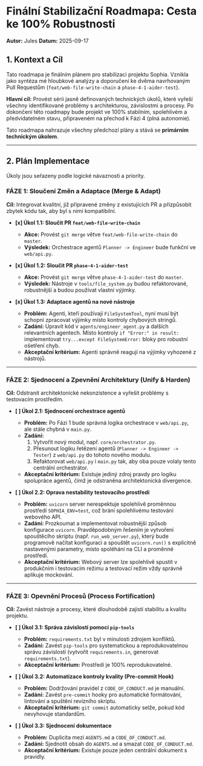 # Finální Stabilizační Roadmapa: Cesta ke 100% Robustnosti

**Autor:** Jules
**Datum:** 2025-09-17

## 1. Kontext a Cíl

Tato roadmapa je finálním plánem pro stabilizaci projektu Sophia. Vznikla jako syntéza mé hloubkové analýzy a doporučení ke dvěma navrhovaným Pull Requestům (`feat/web-file-write-chain` a `phase-4-1-aider-test`).

**Hlavní cíl:** Provést sérii jasně definovaných technických úkolů, které vyřeší všechny identifikované problémy s architekturou, závislostmi a procesy. Po dokončení této roadmapy bude projekt ve 100% stabilním, spolehlivém a předvídatelném stavu, připraveném na přechod k Fázi 4 (plná autonomie).

Tato roadmapa nahrazuje všechny předchozí plány a stává se **primárním technickým úkolem**.

---

## 2. Plán Implementace

Úkoly jsou seřazeny podle logické návaznosti a priority.

### FÁZE 1: Sloučení Změn a Adaptace (Merge & Adapt)

**Cíl:** Integrovat kvalitní, již připravené změny z existujících PR a přizpůsobit zbytek kódu tak, aby byl s nimi kompatibilní.

*   **[x] Úkol 1.1: Sloučit PR `feat/web-file-write-chain`**
    *   **Akce:** Provést `git merge` větve `feat/web-file-write-chain` do `master`.
    *   **Výsledek:** Orchestrace agentů `Planner -> Engineer` bude funkční ve `web/api.py`.

*   **[x] Úkol 1.2: Sloučit PR `phase-4-1-aider-test`**
    *   **Akce:** Provést `git merge` větve `phase-4-1-aider-test` do `master`.
    *   **Výsledek:** Nástroje v `tools/file_system.py` budou refaktorované, robustnější a budou používat vlastní výjimky.

*   **[x] Úkol 1.3: Adaptace agentů na nové nástroje**
    *   **Problém:** Agenti, kteří používají `FileSystemTool`, nyní musí být schopni zpracovat výjimky místo kontroly chybových stringů.
    *   **Zadání:** Upravit kód v `agents/engineer_agent.py` a dalších relevantních agentech. Místo kontroly `if "Error:" in result:` implementovat `try...except FileSystemError:` bloky pro robustní ošetření chyb.
    *   **Akceptační kritérium:** Agenti správně reagují na výjimky vyhozené z nástrojů.

---

### FÁZE 2: Sjednocení a Zpevnění Architektury (Unify & Harden)

**Cíl:** Odstranit architektonické nekonzistence a vyřešit problémy s testovacím prostředím.

*   **[ ] Úkol 2.1: Sjednocení orchestrace agentů**
    *   **Problém:** Po Fázi 1 bude správná logika orchestrace v `web/api.py`, ale stále chybná v `main.py`.
    *   **Zadání:**
        1.  Vytvořit nový modul, např. `core/orchestrator.py`.
        2.  Přesunout logiku řetězení agentů (`Planner -> Engineer -> Tester`) z `web/api.py` do tohoto nového modulu.
        3.  Refaktorovat `web/api.py` i `main.py` tak, aby oba pouze volaly tento centrální orchestrátor.
    *   **Akceptační kritérium:** Existuje jediný zdroj pravdy pro logiku spolupráce agentů, čímž je odstraněna architektonická divergence.

*   **[ ] Úkol 2.2: Oprava nestability testovacího prostředí**
    *   **Problém:** `uvicorn` server nerespektuje spolehlivě proměnnou prostředí `SOPHIA_ENV=test`, což brání spolehlivému testování webového API.
    *   **Zadání:** Prozkoumat a implementovat robustnější způsob konfigurace `uvicorn`. Pravděpodobným řešením je vytvoření spouštěcího skriptu (např. `run_web_server.py`), který bude programově načítat konfiguraci a spouštět `uvicorn.run()` s explicitně nastavenými parametry, místo spoléhání na CLI a proměnné prostředí.
    *   **Akceptační kritérium:** Webový server lze spolehlivě spustit v produkčním i testovacím režimu a testovací režim vždy správně aplikuje mockování.

---

### FÁZE 3: Opevnění Procesů (Process Fortification)

**Cíl:** Zavést nástroje a procesy, které dlouhodobě zajistí stabilitu a kvalitu projektu.

*   **[ ] Úkol 3.1: Správa závislostí pomocí `pip-tools`**
    *   **Problém:** `requirements.txt` byl v minulosti zdrojem konfliktů.
    *   **Zadání:** Zavést `pip-tools` pro systematickou a reprodukovatelnou správu závislostí (vytvořit `requirements.in`, generovat `requirements.txt`).
    *   **Akceptační kritérium:** Prostředí je 100% reprodukovatelné.

*   **[ ] Úkol 3.2: Automatizace kontroly kvality (Pre-commit Hook)**
    *   **Problém:** Dodržování pravidel z `CODE_OF_CONDUCT.md` je manuální.
    *   **Zadání:** Zavést `pre-commit` hooky pro automatické formátování, lintování a spuštění revizního skriptu.
    *   **Akceptační kritérium:** `git commit` automaticky selže, pokud kód nevyhovuje standardům.

*   **[ ] Úkol 3.3: Sjednocení dokumentace**
    *   **Problém:** Duplicita mezi `AGENTS.md` a `CODE_OF_CONDUCT.md`.
    *   **Zadání:** Sjednotit obsah do `AGENTS.md` a smazat `CODE_OF_CONDUCT.md`.
    *   **Akceptační kritérium:** Existuje pouze jeden centrální dokument s pravidly.
